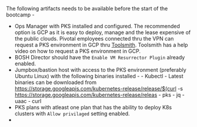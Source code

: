 
The following artifacts needs to be available before the start of the bootcamp -

 - Ops Manager with PKS installed and configured. The recommended option is GCP as it is easy to deploy, manage and the lease expensive of the public clouds. Pivotal employees connected thru the VPN can request a PKS environment in GCP thru [Toolsmith](https://environments.toolsmiths.cf-app.com/home). Toolsmith has a help video on how to request a PKS environment in GCP. 
 - BOSH Director should have the `Enable VM Resurrector Plugin` already enabled.
 - Jumpbox/bastion host with access to the PKS environment (preferably Ubuntu Linux) with the following binaries installed -
		- Kubectl - Latest binaries can be downloaded from https://storage.googleapis.com/kubernetes-release/release/$(curl -s https://storage.googleapis.com/kubernetes-release/releas
		- pks
		- jq
		- uaac
		- curl
 - PKS plans with atleast one plan that has the ability to deploy K8s clusters with `Allow privilaged` setting enabled.
 - 


<!--stackedit_data:
eyJoaXN0b3J5IjpbLTg2OTQ3MDQxXX0=
-->